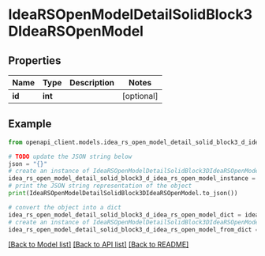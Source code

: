 # IdeaRSOpenModelDetailSolidBlock3DIdeaRSOpenModel


## Properties

Name | Type | Description | Notes
------------ | ------------- | ------------- | -------------
**id** | **int** |  | [optional] 

## Example

```python
from openapi_client.models.idea_rs_open_model_detail_solid_block3_d_idea_rs_open_model import IdeaRSOpenModelDetailSolidBlock3DIdeaRSOpenModel

# TODO update the JSON string below
json = "{}"
# create an instance of IdeaRSOpenModelDetailSolidBlock3DIdeaRSOpenModel from a JSON string
idea_rs_open_model_detail_solid_block3_d_idea_rs_open_model_instance = IdeaRSOpenModelDetailSolidBlock3DIdeaRSOpenModel.from_json(json)
# print the JSON string representation of the object
print(IdeaRSOpenModelDetailSolidBlock3DIdeaRSOpenModel.to_json())

# convert the object into a dict
idea_rs_open_model_detail_solid_block3_d_idea_rs_open_model_dict = idea_rs_open_model_detail_solid_block3_d_idea_rs_open_model_instance.to_dict()
# create an instance of IdeaRSOpenModelDetailSolidBlock3DIdeaRSOpenModel from a dict
idea_rs_open_model_detail_solid_block3_d_idea_rs_open_model_from_dict = IdeaRSOpenModelDetailSolidBlock3DIdeaRSOpenModel.from_dict(idea_rs_open_model_detail_solid_block3_d_idea_rs_open_model_dict)
```
[[Back to Model list]](../README.md#documentation-for-models) [[Back to API list]](../README.md#documentation-for-api-endpoints) [[Back to README]](../README.md)



